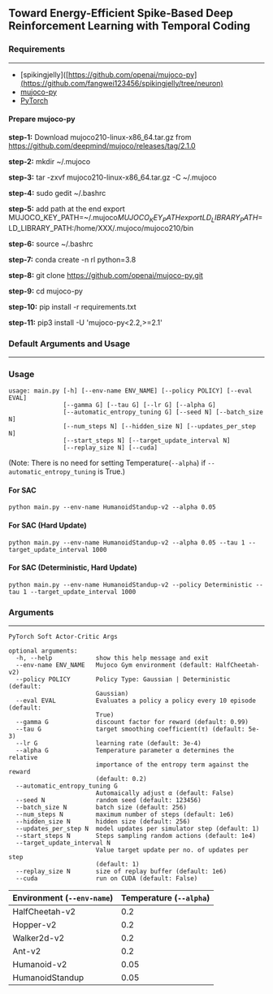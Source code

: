 ## Toward Energy-Efficient Spike-Based Deep Reinforcement Learning with Temporal Coding
### Requirements
------------
*   [spikingjelly]([https://github.com/openai/mujoco-py](https://github.com/fangwei123456/spikingjelly/tree/neuron)
*   [mujoco-py](https://github.com/openai/mujoco-py)
*   [PyTorch](http://pytorch.org/)

#### Prepare mujoco-py
**step-1:** Download mujoco210-linux-x86_64.tar.gz from https://github.com/deepmind/mujoco/releases/tag/2.1.0

**step-2:** mkdir ~/.mujoco

**step-3:** tar -zxvf mujoco210-linux-x86_64.tar.gz -C ~/.mujoco

**step-4:** sudo gedit ~/.bashrc

**step-5:** add path at the end
export MUJOCO_KEY_PATH=~/.mujoco${MUJOCO_KEY_PATH}
export LD_LIBRARY_PATH=$LD_LIBRARY_PATH:/home/XXX/.mujoco/mujoco210/bin

**step-6:** source ~/.bashrc

**step-7:** conda create -n rl python=3.8

**step-8:** git clone https://github.com/openai/mujoco-py.git

**step-9:** cd mujoco-py

**step-10:** pip install -r requirements.txt

**step-11:** pip3 install -U 'mujoco-py<2.2,>=2.1'

### Default Arguments and Usage
------------
### Usage

```
usage: main.py [-h] [--env-name ENV_NAME] [--policy POLICY] [--eval EVAL]
               [--gamma G] [--tau G] [--lr G] [--alpha G]
               [--automatic_entropy_tuning G] [--seed N] [--batch_size N]
               [--num_steps N] [--hidden_size N] [--updates_per_step N]
               [--start_steps N] [--target_update_interval N]
               [--replay_size N] [--cuda]
```

(Note: There is no need for setting Temperature(`--alpha`) if `--automatic_entropy_tuning` is True.)

#### For SAC

```
python main.py --env-name HumanoidStandup-v2 --alpha 0.05
```

#### For SAC (Hard Update)

```
python main.py --env-name HumanoidStandup-v2 --alpha 0.05 --tau 1 --target_update_interval 1000
```

#### For SAC (Deterministic, Hard Update)

```
python main.py --env-name HumanoidStandup-v2 --policy Deterministic --tau 1 --target_update_interval 1000
```

### Arguments
------------
```
PyTorch Soft Actor-Critic Args

optional arguments:
  -h, --help            show this help message and exit
  --env-name ENV_NAME   Mujoco Gym environment (default: HalfCheetah-v2)
  --policy POLICY       Policy Type: Gaussian | Deterministic (default:
                        Gaussian)
  --eval EVAL           Evaluates a policy a policy every 10 episode (default:
                        True)
  --gamma G             discount factor for reward (default: 0.99)
  --tau G               target smoothing coefficient(τ) (default: 5e-3)
  --lr G                learning rate (default: 3e-4)
  --alpha G             Temperature parameter α determines the relative
                        importance of the entropy term against the reward
                        (default: 0.2)
  --automatic_entropy_tuning G
                        Automaically adjust α (default: False)
  --seed N              random seed (default: 123456)
  --batch_size N        batch size (default: 256)
  --num_steps N         maximum number of steps (default: 1e6)
  --hidden_size N       hidden size (default: 256)
  --updates_per_step N  model updates per simulator step (default: 1)
  --start_steps N       Steps sampling random actions (default: 1e4)
  --target_update_interval N
                        Value target update per no. of updates per step
                        (default: 1)
  --replay_size N       size of replay buffer (default: 1e6)
  --cuda                run on CUDA (default: False)
```

| Environment **(`--env-name`)**| Temperature **(`--alpha`)**|
| ---------------| -------------|
| HalfCheetah-v2| 0.2|
| Hopper-v2| 0.2|
| Walker2d-v2| 0.2|
| Ant-v2| 0.2|
| Humanoid-v2| 0.05|
|HumanoidStandup|0.05|

